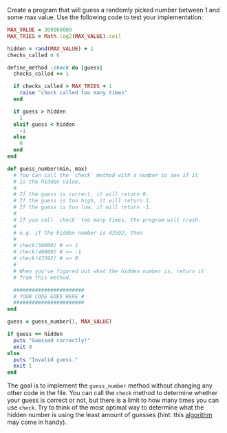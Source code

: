 Create a program that will guess a randomly picked number between 1 and some max value. Use the following code to test your implementation:

```ruby
MAX_VALUE = 300000000
MAX_TRIES = Math.log2(MAX_VALUE).ceil

hidden = rand(MAX_VALUE) + 1
checks_called = 0

define_method :check do |guess|
  checks_called += 1

  if checks_called > MAX_TRIES + 1
    raise "check called too many times"
  end

  if guess > hidden
    1
  elsif guess < hidden
    -1
  else
    0
  end
end

def guess_number(min, max)
  # You can call the `check` method with a number to see if it
  # is the hidden value.
  #
  # If the guess is correct, it will return 0.
  # If the guess is too high, it will return 1.
  # If the guess is too low, it will return -1.
  #
  # If you call `check` too many times, the program will crash.
  #
  # e.g. if the hidden number is 43592, then
  #
  # check(50000) # => 1
  # check(40000) # => -1
  # check(43592) # => 0
  #
  # When you've figured out what the hidden number is, return it
  # from this method.

  #######################
  # YOUR CODE GOES HERE #
  #######################
end

guess = guess_number(1, MAX_VALUE)

if guess == hidden
  puts "Guessed correctly!"
  exit 0
else
  puts "Invalid guess."
  exit 1
end
```

The goal is to implement the `guess_number` method without changing any other code in the file. You can call the `check` method to determine whether your guess is correct or not, but there is a limit to how many times you can use `check`. Try to think of the most optimal way to determine what the hidden number is using the least amount of guesses (hint: this [algorithm](http://en.wikipedia.org/wiki/Binary_search_algorithm) may come in handy).
